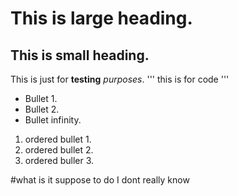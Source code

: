 # This is large heading.

## This is small heading.

This is just for **testing** *purposes*.
'''
this is for code
'''
- Bullet 1.
- Bullet 2.
- Bullet infinity.

1. ordered bullet 1.
2. ordered bullet 2.
3. ordered buller 3.

#what is it suppose to do I dont really know
